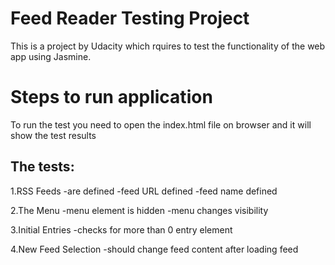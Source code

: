 # Feed Reader Testing Project
This is a project by Udacity which rquires to test the functionality of the web app using Jasmine.

# Steps to run application

To run the test you need to open the index.html file on browser and  it will show the test results
## The tests:

1.RSS Feeds
    -are defined
    -feed URL defined
    -feed name defined
    
2.The Menu
    -menu element is hidden
    -menu changes visibility
    
3.Initial Entries
    -checks for more than 0 entry element

4.New Feed Selection
    -should change feed content after loading feed
